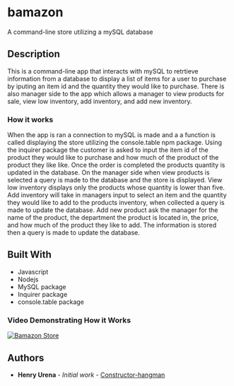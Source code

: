 # bamazon

A command-line store utilizing a mySQL database

## Description

This is a command-line app that interacts with mySQL to retrtieve information 
from a database to display a list of items for a user to purchase by iputing 
an item id and the quantity they would like to purchase. There is also manager 
side to the app which allows a manager to view products for sale, view low inventory, add 
inventory, and add new inventory.

### How it works

When the app is ran a connection to mySQL is made and a a function is called displaying 
the store utilizing the console.table npm package. Using the inquirer package the customer 
is asked to input the item id of the product they would like to purchase and how much of the product
of the product they like like. Once the order is completed the products quantity is updated in the 
database. On the manager side when view products is selected a query is made to the database 
and the store is displayed. View low inventory displays only the products whose quantity is lower than five.
Add inventory will take in managers input to select an item and the quantity they would like to 
add to the products inventory, when collected a query is made to update the database. 
Add new product ask the manager for the name of the product, the department the product 
is located in, the price, and how much of the product they like to add. The information is 
stored then a query is made to update the database. 

## Built With 

* Javascript
* Nodejs
* MySQL package
* Inquirer package
* console.table package

### Video Demonstrating How it Works

[![Bamazon Store](https://youtu.be/g_9WW2PddMQ)](https://youtu.be/g_9WW2PddMQ)

## Authors

* **Henry Urena** - *Initial work* - [Constructor-hangman](https://github.com/RaMbo8315/constructor-hangman)

